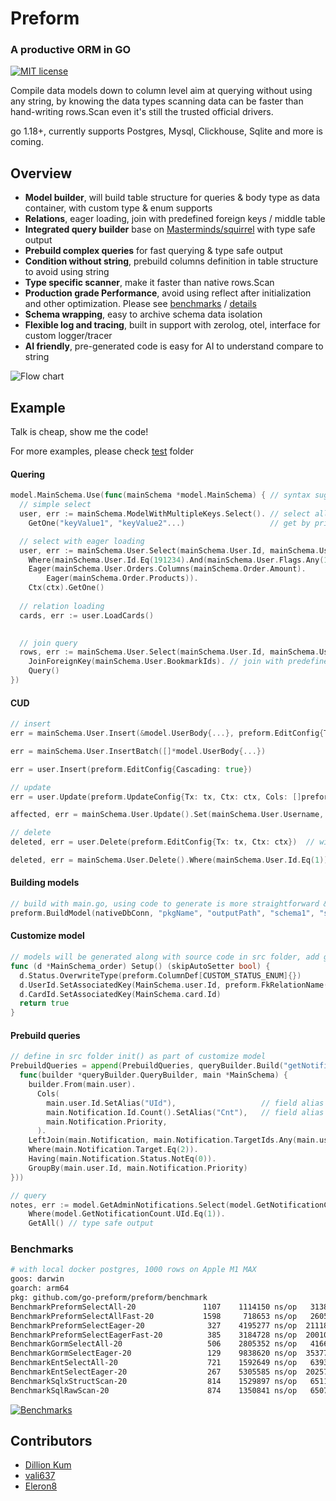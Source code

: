# Preform
### A productive ORM in GO

[![MIT license](https://img.shields.io/badge/license-MIT-brightgreen.svg)](https://opensource.org/licenses/MIT)

Compile data models down to column level aim at querying without using any string, 
by knowing the data types scanning data can be faster than hand-writing rows.Scan even it's still the trusted official drivers.

go 1.18+, currently supports Postgres, Mysql, Clickhouse, Sqlite and more is coming.

## Overview

- **Model builder**, will build table structure for queries & body type as data container, with custom type & enum supports
- **Relations**, eager loading, join with predefined foreign keys / middle table
- **Integrated query builder** base on [Masterminds/squirrel](http://github.com/Masterminds/squirrel) with type safe output
- **Prebuild complex queries** for fast querying & type safe output
- **Condition without string**, prebuild columns definition in table structure to avoid using string
- **Type specific scanner**, make it faster than native rows.Scan
- **Production grade Performance**, avoid using reflect after initialization and other optimization. Please see [benchmarks](#benchmarks) / [details](https://go-preform.github.io/preform/whyFast.html)
- **Schema wrapping**, easy to archive schema data isolation 
- **Flexible log and tracing**, built in support with zerolog, otel, interface for custom logger/tracer
- **AI friendly**, pre-generated code is easy for AI to understand compare to string

![Flow chart](https://go-preform.github.io/preform/asset/preformFlow.png)
## Example

Talk is cheap, show me the code!

For more examples, please check [test](./test) folder

#### Quering
```go
model.MainSchema.Use(func(mainSchema *model.MainSchema) { // syntax sugar to avoid long prefix chain
  // simple select
  user, err := mainSchema.ModelWithMultipleKeys.Select(). // select all columns
    GetOne("keyValue1", "keyValue2"...)                   // get by primary key value(s)

  // select with eager loading
  user, err := mainSchema.User.Select(mainSchema.User.Id, mainSchema.User.Username). // select columns with predefined column fields
    Where(mainSchema.User.Id.Eq(191234).And(mainSchema.User.Flags.Any(1))).          // condition without hand-writing string
    Eager(mainSchema.User.Orders.Columns(mainSchema.Order.Amount).                   // eager loading with options
        Eager(mainSchema.Order.Products)).                                           // multiple levels eager loading
    Ctx(ctx).GetOne()
  
  // relation loading
  cards, err := user.LoadCards() 
  

  // join query
  rows, err := mainSchema.User.Select(mainSchema.User.Id, mainSchema.User.Username, mainSchema.User.Bookmarks, mainSchema.UserBookmark.Name).
    JoinForeignKey(mainSchema.User.BookmarkIds). // join with predefined foreign key
    Query()
})
```

#### CUD
```go
// insert
err = mainSchema.User.Insert(&model.UserBody{...}, preform.EditConfig{Tx: tx, Ctx: ctx}) // with optional insert config

err = mainSchema.User.InsertBatch([]*model.UserBody{...})

err = user.Insert(preform.EditConfig{Cascading: true})

// update
err = user.Update(preform.UpdateConfig{Tx: tx, Ctx: ctx, Cols: []preform.ICol{mainSchema.User.Username}})  // with optional update config

affected, err = mainSchema.User.Update().Set(mainSchema.User.Username, "test").Where(mainSchema.User.Id.Eq(1)).Exec()

// delete
deleted, err = user.Delete(preform.EditConfig{Tx: tx, Ctx: ctx})  // with optional delete config

deleted, err = mainSchema.User.Delete().Where(mainSchema.User.Id.Eq(1)).Exec()
```

#### Building models
```go
// build with main.go, using code to generate is more straightforward & flexible than cli IMO
preform.BuildModel(nativeDbConn, "pkgName", "outputPath", "schema1", "schema2" ...) 
```

#### Customize model
```go
// models will be generated along with source code in src folder, add go file to define more advanced structure
func (d *MainSchema_order) Setup() (skipAutoSetter bool) {
  d.Status.OverwriteType(preform.ColumnDef[CUSTOM_STATUS_ENUM]{})                // overwrite column type
  d.UserId.SetAssociatedKey(MainSchema.user.Id, preform.FkRelationName("Buyer")) // custom foreign key field, set relation name in this case
  d.CardId.SetAssociatedKey(MainSchema.card.Id)                                  // retain auto joining from original generated code
  return true
}
```

#### Prebuild queries
```go
// define in src folder init() as part of customize model
PrebuildQueries = append(PrebuildQueries, queryBuilder.Build("getNotificationCount",
  func(builder *queryBuilder.QueryBuilder, main *MainSchema) {
    builder.From(main.user).
      Cols(
        main.user.Id.SetAlias("UId"),                   // field alias
        main.Notification.Id.Count().SetAlias("Cnt"),   // field alias
        main.Notification.Priority,
      ).
    LeftJoin(main.Notification, main.Notification.TargetIds.Any(main.user.Id).And(main.Notification.Target.Eq(2))).  // joining condition
    Where(main.Notification.Target.Eq(2)).                                                                           // predefine condition
    Having(main.Notification.Status.NotEq(0)).                                                                       // predefine having
    GroupBy(main.user.Id, main.Notification.Priority)                                                                // predefine group by
}))

// query
notes, err := model.GetAdminNotifications.Select(model.GetNotificationCount.Cnt, model.GetNotificationCount.UId). // custom select columns
    Where(model.GetNotificationCount.UId.Eq(1)).                                                                  // additional where condition
    GetAll() // type safe output
```

### Benchmarks
```bash
# with local docker postgres, 1000 rows on Apple M1 MAX
goos: darwin
goarch: arm64
pkg: github.com/go-preform/preform/benchmark
BenchmarkPreformSelectAll-20               1107    1114150 ns/op   313897 B/op    12231 allocs/op #1000 rows
BenchmarkPreformSelectAllFast-20           1598     718653 ns/op   260551 B/op     9337 allocs/op #1000 rows
BenchmarkPreformSelectEager-20              327    4195277 ns/op  2111897 B/op    31951 allocs/op #100 rows + 1000 + 1000
BenchmarkPreformSelectEagerFast-20          385    3184728 ns/op  2001004 B/op    25971 allocs/op #100 rows + 1000 + 1000
BenchmarkGormSelectAll-20                   506    2805352 ns/op   416675 B/op    23210 allocs/op #1000 rows
BenchmarkGormSelectEager-20                 129    9838620 ns/op  3537747 B/op    67227 allocs/op #100 rows + 1000 + 1000
BenchmarkEntSelectAll-20                    721    1592649 ns/op   639373 B/op    20357 allocs/op #1000 rows
BenchmarkEntSelectEager-20                  267    5305585 ns/op  2025764 B/op    48888 allocs/op #100 rows + 1000 + 1000
BenchmarkSqlxStructScan-20                  814    1529897 ns/op   651149 B/op    12183 allocs/op #1000 rows
BenchmarkSqlRawScan-20                      874    1350841 ns/op   650702 B/op    12180 allocs/op #1000 rows
```

[![Benchmarks](https://go-preform.github.io/preform/asset/benchChart.png)](https://go-preform.github.io/preform/asset/benchChart.png)

## Contributors
- [Dillion Kum](https://github.com/dkishere)
- [vali637](https://github.com/vali637)
- [Eleron8](https://github.com/Eleron8)
